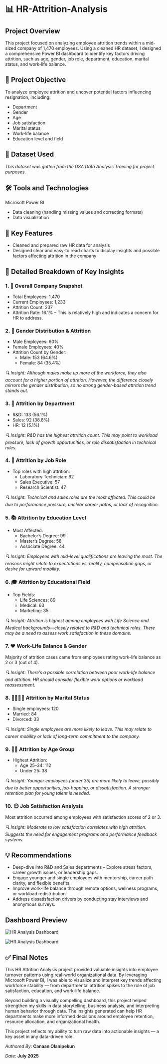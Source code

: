 # 📊 HR-Attrition-Analysis
## Project Overview
This project focused on analyzing employee attrition trends within a mid-sized company of 1,470 employees. Using a cleaned HR dataset, I designed a comprehensive Power BI dashboard to identify key factors driving attrition, such as age, gender, job role, department, education, marital status, and work-life balance.
## 🚀 Project Objective
To analyze employee attrition and uncover potential factors influencing resignation, including:
- Department
- Gender
- Age
- Job satisfaction
- Marital status
- Work-life balance
- Education level and field
## 📎 Dataset Used
*This dataset was gotten from the DSA Data Analysis Training for project purposes.*
## 🛠 Tools and Technologies
Microsoft Power BI
- Data cleaning (handling missing values and correcting formats)
- Data visualization
## 📝 Key Features
- Cleaned and prepared raw HR data for analysis
- Designed clear and easy-to read charts to display insights and possible factors affecting attrition in the company
## 🎯 Detailed Breakdown of Key Insights
### 1. 📌 Overall Company Snapshot
- Total Employees: 1,470
- Current Employees: 1,233
- Attrition Count: 237
- Attrition Rate: 16.1% – This is relatively high and indicates a concern for HR to address.
### 2. 👤 Gender Distribution & Attrition
- Male Employees: 60%
- Female Employees: 40%
- Attrition Count by Gender:
  - Male: 153 (64.6%)
  - Female: 84 (35.4%)

*🔍 Insight: Although males make up more of the workforce, they also account for a higher portion of attrition. However, the difference closely mirrors the gender distribution, so no strong gender-based attrition trend stands out.* 
### 3. 🧪 Attrition by Department
- R&D: 133 (56.1%)
- Sales: 92 (38.8%)
- HR: 12 (5.1%)

*🔍 Insight: R&D has the highest attrition count. This may point to workload pressure, lack of growth opportunities, or role dissatisfaction in technical roles.*
### 4. 💼 Attrition by Job Role
- Top roles with high attrition:
  - Laboratory Technician: 62
  - Sales Executive: 57
  - Research Scientist: 47

*🔍 Insight: Technical and sales roles are the most affected. This could be due to performance pressure, unclear career paths, or lack of recognition.*
### 5. 📚 Attrition by Education Level
- Most Affected:
  - Bachelor’s Degree: 99
  - Master’s Degree: 58
  - Associate Degree: 44

*🔍 Insight: Employees with mid-level qualifications are leaving the most. The reasons might relate to expectations vs. reality, compensation gaps, or desire for upward mobility.*
### 6. 🎓 Attrition by Educational Field
- Top Fields:
  - Life Sciences: 89
  - Medical: 63
  - Marketing: 35

*🔍 Insight: Attrition is highest among employees with Life Science and Medical backgrounds—closely related to R&D and technical roles. There may be a need to assess work satisfaction in these domains.*
### 7. ❤️ Work-Life Balance & Gender
Majority of attrition cases came from employees rating work-life balance as 2 or 3 (out of 4).

*🔍 Insight: There’s a possible correlation between poor work-life balance and attrition. HR should consider flexible work options or workload reassessment.*
### 8. 👨‍👩‍👧‍👦 Attrition by Marital Status
- Single employees: 120
- Married: 84
- Divorced: 33

*🔍 Insight: Single employees are more likely to leave. This may relate to career mobility or lack of long-term commitment to the company.*
### 9. 👶👴 Attrition by Age Group
- Highest Attrition:
  - Age 25–34: 112
  - Under 25: 38

*🔍 Insight: Younger employees (under 35) are more likely to leave, possibly due to better opportunities, job-hopping, or dissatisfaction. A stronger retention plan for young talent is needed.*
### 10. 😊 Job Satisfaction Analysis
Most attrition occurred among employees with satisfaction scores of 2 or 3.

*🔍 Insight: Moderate to low satisfaction correlates with high attrition. Suggests the need for engagement programs and performance feedback systems.*
## 💡 Recommendations
- Deep-dive into R&D and Sales departments – Explore stress factors, career growth issues, or leadership gaps.
- Engage younger and single employees with mentorship, career path clarity, and flexible benefits.
- Improve work-life balance through remote options, wellness programs, or workload redistribution.
- Address dissatisfaction drivers by conducting stay interviews and anonymous surveys.
## Dashboard Preview
![HR Analysis Dashboard](HR_Analysis_Dashboard_1.png)

![HR Analysis Dashboard](HR_Analysis_Dashboard_2.png)
## ✅ Final Notes
This HR Attrition Analysis project provided valuable insights into employee turnover patterns using real-world organizational data. By leveraging Microsoft Power BI, I was able to visualize and interpret key trends affecting workforce stability — from departmental attrition spikes to the role of job satisfaction, education, and work-life balance.

Beyond building a visually compelling dashboard, this project helped strengthen my skills in data storytelling, business analysis, and interpreting human behavior through data. The insights generated can help HR departments make more informed decisions around employee retention, resource allocation, and organizational health.

This project reflects my ability to turn raw data into actionable insights — a key asset in any data-driven role.

*Authored By*: **Canaan Olanipekun**

*Date*: **July 2025**
